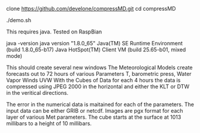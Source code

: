 clone https://github.com/develone/compressMD.git
cd compressMD

./demo.sh

This requires java.
Tested on RaspBian

java -version
java version "1.8.0_65"
Java(TM) SE Runtime Environment (build 1.8.0_65-b17)
Java HotSpot(TM) Client VM (build 25.65-b01, mixed mode)

This should create several new windows
The Meteorological Models create forecasts out to 72 hours of various 
Parameters T, barometric press, Water Vapor Winds UVW
With the Cubes of Data for each 4 hours the data is compressed using JPEG 2000 in the horizontal
and either the KLT or DTW in the veritical directions.

The error in the numerical data is maitained for each of the parameters.
The input data can be either GRIB or netcdf.
Images are pgx format for each layer of various Met parameters.
The cube starts at the surface at 1013 millibars to a height of 10 millibars.
